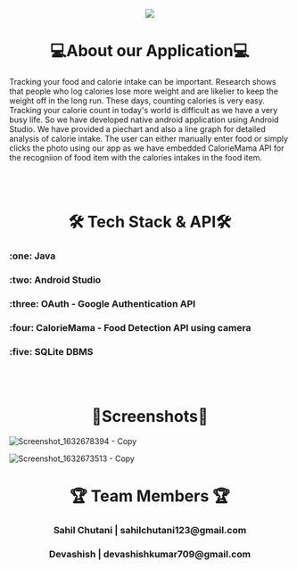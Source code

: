 
<p align="center">
 <img  hright=200 src="https://user-images.githubusercontent.com/54733680/134819101-c8d8454d-3e37-4e6f-be6e-e49b3d382523.png">
</p>

<h1 align=center>💻About our Application💻</h1>
Tracking your food and calorie intake can be important. Research shows that people who log calories lose more weight and are likelier to keep the weight off in the long run. These days, counting calories is very easy. Tracking your calorie count in today's world is difficult as we have a very busy life. So we have developed native android application using Android Studio. We have provided a piechart and also a line graph for detailed analysis of calorie intake. The user can either manually enter food or simply clicks the photo using our app as we have embedded CalorieMama API for the recogniion of food item with the calories intakes in the food item.


<br><br>

<h1 align=center>🛠 Tech Stack & API🛠</h1>
<h3 align=left%>:one: Java</h3>
<h3 align=left>:two: Android Studio</h3>
<h3 align=left>:three: OAuth - Google Authentication API</h3>
<h3 align=left>:four: CalorieMama - Food Detection API using camera </h3>
<h3 align=left>:five: SQLite DBMS </h3>
<br><br>
<h1 align=center>📱Screenshots📱</h1>

![Screenshot_1632678394 - Copy](https://user-images.githubusercontent.com/54733680/134818911-6fc01e68-209c-496d-9c96-72683cb2f766.png)

![Screenshot_1632673513 - Copy](https://user-images.githubusercontent.com/54733680/134818906-59e489b6-c9e1-4b9d-8470-4559d625b8f2.png)

<h1 align=center>🏆 Team Members 🏆</h1>
<h3 align=center>Sahil Chutani | sahilchutani123@gmail.com</h3>
<h3 align=center>Devashish | devashishkumar709@gmail.com</h3>


